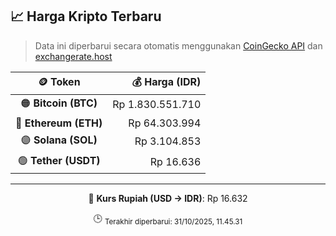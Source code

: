 

<!-- HARGA_KRIPTO -->
## 📈 Harga Kripto Terbaru

> Data ini diperbarui secara otomatis menggunakan [CoinGecko API](https://www.coingecko.com/) dan [exchangerate.host](https://exchangerate.host/)

<div align="center">

| 🪙 Token | 💰 Harga (IDR) |
|:------:|---------------:|
| 🟠 **Bitcoin (BTC)**   | Rp 1.830.551.710 |
| 🔵 **Ethereum (ETH)**  | Rp 64.303.994 |
| 🟣 **Solana (SOL)**    | Rp 3.104.853 |
| 🟢 **Tether (USDT)**   | Rp 16.636 |

---

💱 **Kurs Rupiah (USD → IDR)**: Rp 16.632

🕒 <sub>Terakhir diperbarui: 31/10/2025, 11.45.31</sub>

</div>
<!-- /HARGA_KRIPTO -->